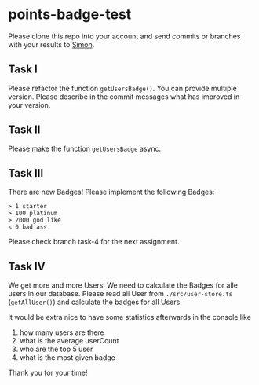 # points-badge-test

Please clone this repo into your account and send commits or branches with your results to [Simon](mailto:s.hansen@digital-h.de).

## Task I 

Please refactor the function `getUsersBadge()`. You can provide multiple version. Please describe in the commit messages
what has improved in your version.

## Task II

Please make the function `getUsersBadge` async.

## Task III

There are new Badges! Please implement the following Badges:
```
> 1 starter  
> 100 platinum  
> 2000 god like  
< 0 bad ass  
```

Please check branch task-4 for the next assignment.

## Task IV

We get more and more Users! We need to calculate the Badges for alle users in our database. 
Please read all User from `./src/user-store.ts` (`getAllUser()`) and calculate the badges for all Users.

It would be extra nice to have some statistics afterwards in the console like 
1. how many users are there
2. what is the average userCount
3. who are the top 5 user
4. what is the most given badge



Thank you for your time! 
